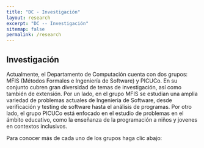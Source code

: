 ```yaml
---
title: "DC - Investigación"
layout: research
excerpt: "DC -- Investigación"
sitemap: false
permalink: /research
---
```


## Investigación

Actualmente, el Departamento de Computación cuenta con dos grupos: MFIS (Métodos Formales e Ingeniería de Software) y PICUCo. En su conjunto cubren gran diversidad de temas de investigación, así como también de extensión. Por un lado, en el grupo MFIS se estudian una amplia variedad de problemas actuales de Ingenieria de Software, desde verificación y testing de software hasta el análisis de programas. Por otro lado, el grupo PICUCo está enfocado en el estudio de problemas en el ámbito educativo, como la enseñanza de la programación a niños y jovenes en contextos inclusivos.

Para conocer más de cada uno de los grupos haga clic abajo:

